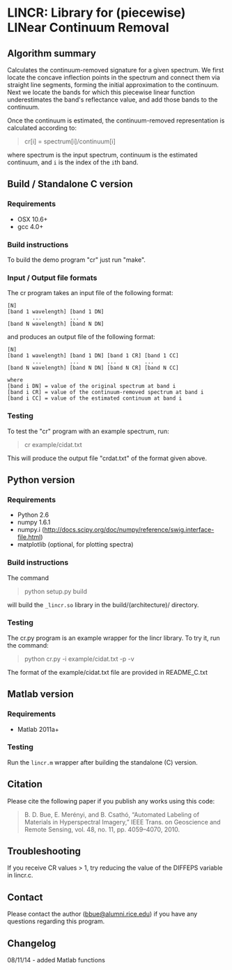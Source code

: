 # LINCR: Library for (piecewise) LINear Continuum Removal 


## Algorithm summary 

Calculates the continuum-removed signature for a given spectrum. We
first locate the concave inflection points in the spectrum and connect
them via straight line segments, forming the initial approximation to
the continuum. Next we locate the bands for which this piecewise
linear function underestimates the band's reflectance value, and add
those bands to the continuum.

Once the continuum is estimated, the continuum-removed representation
is calculated according to:

> cr[i] = spectrum[i]/continuum[i]

where spectrum is the input spectrum, continuum is the estimated
continuum, and `i` is the index of the `i`th band.


## Build / Standalone C version

### Requirements
- OSX 10.6+
- gcc 4.0+

### Build instructions

To build the demo program "cr" just run "make". 



### Input / Output file formats

The cr program takes an input file of the following format:
```
[N]
[band 1 wavelength] [band 1 DN]
      	...	    	...
[band N wavelength] [band N DN]
```
and produces an output file of the following format:

```
[N]
[band 1 wavelength] [band 1 DN] [band 1 CR] [band 1 CC]
      	...	    	... 	    ...	    	...
[band N wavelength] [band N DN] [band N CR] [band N CC]

where 
[band i DN] = value of the original spectrum at band i 
[band i CR] = value of the continuum-removed spectrum at band i
[band i CC] = value of the estimated continuum at band i
```

### Testing

To test the "cr" program with an example spectrum, run:

>   cr example/cidat.txt

This will produce the output file "crdat.txt" of the format given above. 


## Python version 

### Requirements
- Python 2.6
- numpy 1.6.1
- numpy.i (http://docs.scipy.org/doc/numpy/reference/swig.interface-file.html)
- matplotlib (optional, for plotting spectra)

### Build instructions 

The command

>    python setup.py build

will build the `_lincr.so` library in the build/(architecture)/
directory. 

### Testing 

The cr.py program is an example wrapper for the lincr library. To try
it, run the command:

>    python cr.py -i example/cidat.txt -p -v

The format of the example/cidat.txt file are provided in README_C.txt

## Matlab version 

### Requirements
- Matlab 2011a+


### Testing 

Run the `lincr.m` wrapper after building the standalone (C) version.

## Citation 

Please cite the following paper if you publish any works using this
code:

> B. D. Bue, E. Merényi, and B. Csathó, “Automated Labeling of Materials
in Hyperspectral Imagery,” IEEE Trans. on Geoscience and Remote
Sensing, vol. 48, no. 11, pp. 4059–4070, 2010.

## Troubleshooting 

If you receive CR values > 1, try reducing the value of the DIFFEPS
variable in lincr.c.

## Contact 

Please contact the author (bbue@alumni.rice.edu) if you have any questions
regarding this program.

## Changelog 

08/11/14 - added Matlab functions


